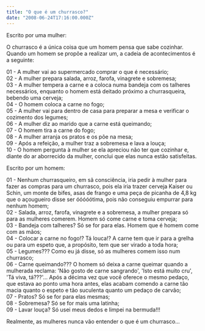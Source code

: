 ```yaml
---
title: "O que é um churrasco?"
date: "2008-06-24T17:16:00.000Z"
---
```


Escrito por uma mulher:  
  
O churrasco é a única coisa que um homem pensa que sabe cozinhar. Quando um homem se propõe a realizar um, a cadeia de acontecimentos é a seguinte:  
  
01 - A mulher vai ao supermercado comprar o que é necessário;  
02 - A mulher prepara salada, arroz, farofa, vinagrete e sobremesa;  
03 - A mulher tempera a carne e a coloca numa bandeja com os talheres necessários, enquanto o homem está deitado próximo a churrasqueira, bebendo uma cerveja;  
04 - O homem coloca a carne no fogo;  
05 - A mulher vai para dentro de casa para preparar a mesa e verificar o cozimento dos legumes;  
06 - A mulher diz ao marido que a carne está queimando;  
07 - O homem tira a carne do fogo;  
08 - A mulher arranja os pratos e os põe na mesa;  
09 - Após a refeição, a mulher traz a sobremesa e lava a louça;  
10 - O homem pergunta à mulher se ela apreciou não ter que cozinhar e, diante do ar aborrecido da mulher, conclui que elas nunca estão satisfeitas.  
  
Escrito por um homem:  
  
01 - Nenhum churrasqueiro, em sã consciência, iria pedir à mulher para fazer as compras para um churrasco, pois ela iria trazer cerveja Kaiser ou Schin, um monte de bifes, asas de frango e uma peça de picanha de 4,8 kg que o açougueiro disse ser óóóóótima, pois não conseguiu empurrar para nenhum homem;  
02 - Salada, arroz, farofa, vinagrete e a sobremesa, a mulher prepara só para as mulheres comerem. Homem só come carne e toma cerveja;  
03 - Bandeja com talheres? Só se for para elas. Homem que é homem come com as mãos;  
04 - Colocar a carne no fogo!? Tá louca!? A carne tem que ir para a grelha ou para um espeto que, a propósito, tem que ser virado a toda hora;  
05 - Legumes??? Como eu já disse, só as mulheres comem isso num churrasco;  
06 - Carne queimando??? O homem só deixa a carne queimar quando a mulherada reclama: 'Não gosto de carne sangrando', 'Isto está muito cru', 'Tá viva, tá???'... Após a décima vez que você oferece o mesmo pedaço, que estava ao ponto uma hora antes, elas acabam comendo a carne tão macia quanto o espeto e tão suculenta quanto um pedaço de carvão;  
07 - Pratos? Só se for para elas mesmas;  
08 - Sobremesa? Só se for mais uma latinha;  
09 - Lavar louça? Só usei meus dedos e limpei na bermuda!!!

Realmente, as mulheres nunca vão entender o que é um churrasco...
